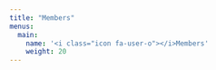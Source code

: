 ```yaml
---
title: "Members"
menus:
  main:
    name: '<i class="icon fa-user-o"></i>Members'
    weight: 20
---
```


